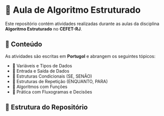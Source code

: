 # 📘 Aula de Algoritmo Estruturado

Este repositório contém atividades realizadas durante as aulas da disciplina **Algoritmo Estruturado** no **CEFET-RJ**.

## 🧠 Conteúdo

As atividades são escritas em **Portugol** e abrangem os seguintes tópicos:

- 📌 Variáveis e Tipos de Dados
- 📌 Entrada e Saída de Dados
- 📌 Estruturas Condicionais (SE, SENÃO)
- 📌 Estruturas de Repetição (ENQUANTO, PARA)
- 📌 Algoritmos com Funções
- 📌 Prática com Fluxogramas e Decisões

## 📂 Estrutura do Repositório

